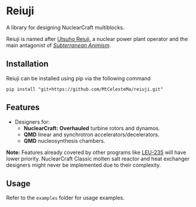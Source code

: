 # Reiuji
A library for designing NuclearCraft multiblocks.

Reiuji is named after [Utsuho Reiuji](https://en.touhouwiki.net/wiki/Utsuho_Reiuji), a nuclear power plant operator and the main antagonist of [*Subterranean Animism*](https://en.touhouwiki.net/wiki/Subterranean_Animism).

## Installation

Reiuji can be installed using pip via the following command
```shell
pip install "git+https://github.com/MtCelesteMa/reiuji.git"
```

## Features

- Designers for:
  - **NuclearCraft: Overhauled** turbine rotors and dynamos.
  - **QMD** linear and synchrotron accelerators/decelerators.
  - **QMD** nucleosynthesis chambers.

**Note:** Features already covered by other programs like [LEU-235](https://leu-235.com/) will have lower priority. NuclearCraft Classic molten salt reactor and heat exchanger designers might never be implemented due to their complexity.

## Usage

Refer to the `examples` folder for usage examples.
